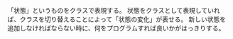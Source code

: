 「状態」というものをクラスで表現する。
状態をクラスとして表現していれば、クラスを切り替えることによって「状態の変化」が表せる。
新しい状態を追加しなければならない時に、何をプログラムすれば良いかがはっきりする。

